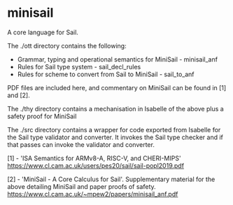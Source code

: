 # minisail
A core language for Sail.

The ./ott directory contains the following:
* Grammar, typing and operational semantics for MiniSail - minisail_anf
* Rules for Sail type system - sail_decl_rules
* Rules for scheme to convert from Sail to MiniSail - sail_to_anf

PDF files are included here, and commentary on MiniSail can be found in [1] and [2].

The ./thy directory contains a mechanisation in Isabelle of the above plus a safety proof for MiniSail

The ./src directory contains a wrapper for code exported from Isabelle for the Sail type validator and converter. 
It invokes the Sail type checker and if that passes can invoke the validator and converter.


[1] - 'ISA Semantics for ARMv8-A, RISC-V, and CHERI-MIPS' https://www.cl.cam.ac.uk/users/pes20/sail/sail-popl2019.pdf

[2] - 'MiniSail - A Core Calculus for Sail'. Supplementary material for the above detailing MiniSail and paper proofs of safety. https://www.cl.cam.ac.uk/~mpew2/papers/minisail_anf.pdf
